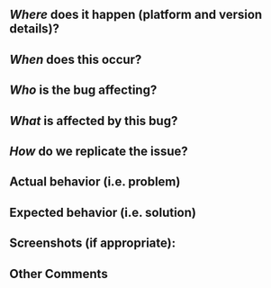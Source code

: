 <!--- Provide a general summary of your issue in the Title above -->

## *Where* does it happen (platform and version details)?
<!-- Ex. On Windows 10 and FileMaker 17.2 -->

## *When* does this occur?
<!-- Ex. Every time I pass in a specific value -->

## *Who* is the bug affecting?
<!-- Ex. Just me in development, production users, etc. -->

## *What* is affected by this bug?
<!-- Ex. JavaScript won't render at all, a computation error, a display issue, etc. -->

## *How* do we replicate the issue?
<!-- Please be specific as possible. Use dashes (-) or numbers (1.) to create a list of steps -->

## Actual behavior (i.e. problem)
<!-- What did happen? -->

## Expected behavior (i.e. solution)
<!-- What should have happened? -->

## Screenshots (if appropriate):

## Other Comments

